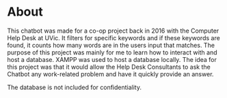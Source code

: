 # About

<p>This chatbot was made for a co-op project back in 2016 with the Computer Help Desk at UVic. It filters for specific keywords
and if these keywords are found, it counts how many words are in the users input that matches. The purpose of this project was
mainly for me to learn how to interact with and host a database. XAMPP was used to host a database locally. The idea for this project
was that it would allow the Help Desk Consultants to ask the Chatbot any work-related problem and have it quickly provide an answer.

The database is not included for confidentiality. 
</p>
